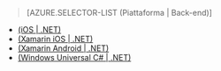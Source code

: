 ﻿> [AZURE.SELECTOR-LIST (Piattaforma | Back-end)]
- [(iOS | .NET)](../articles/app-service-mobile-dotnet-backend-ios-get-started-users-preview.md)
- [(Xamarin iOS | .NET)](../articles/app-service-mobile-dotnet-backend-xamarin-ios-get-started-users-preview.md)
- [(Xamarin Android | .NET)](../articles/app-service-mobile-dotnet-backend-xamarin-android-get-started-users-preview.md)
- [(Windows Universal C# | .NET)](../articles/app-service-mobile-dotnet-backend-windows-store-dotnet-get-started-users-preview.md)

<!--HONumber=49-->